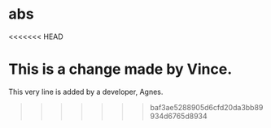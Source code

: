 # abs
<<<<<<< HEAD

This is a change made by Vince.
=======
This very line is added by a developer, Agnes.
>>>>>>> baf3ae5288905d6cfd20da3bb89934d6765d8934
